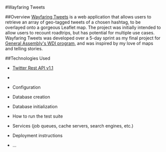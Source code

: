 #Wayfaring Tweets

##Overview
[Wayfaring Tweets](http://glacial-hollows-6244.herokuapp.com/ "Wayfaring Tweets") is a web application that allows users to retrieve an array of geo-tagged tweets of a chosen hashtag, to be overlayed onto a gorgeous Leaflet map. The project was initially intended to allow users to recount roadtrips, but has potential for multiple use cases. Wayfaring Tweets was developed over a 5-day sprint as my final project for [General Assembly's WDI program](https://generalassemb.ly/education/web-development-immersive "General Assembly's WDI program"), and was inspired by my love of maps and telling stories. 

##Technologies Used
* [Twitter Rest API v1.1](https://dev.twitter.com/docs/api/1.1 "Twitter Rest API v1.1")


* 
* Configuration

* Database creation

* Database initialization

* How to run the test suite

* Services (job queues, cache servers, search engines, etc.)

* Deployment instructions

* ...

